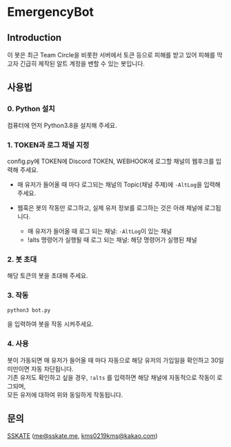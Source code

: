 # EmergencyBot

## Introduction

이 봇은 최근 Team Circle을 비롯한 서버에서 토큰 등으로 피해를 받고 있어 피해를 막고자 긴급히 제작된 알트 계정을 밴할 수 있는 봇입니다.

## 사용법
### 0. Python 설치
컴퓨터에 먼저 Python3.8을 설치해 주세요.

### 1. TOKEN과 로그 채널 지정
config.py에 TOKEN에 Discord TOKEN, WEBHOOK에 로그할 채널의 웹후크를 입력해 주세요.<br>
* 매 유저가 들어올 때 마다 로그되는 채널의 Topic(채널 주제)에 `-AltLog`을 입력해 주세요.

* 웹훅은 봇의 작동만 로그하고, 실제 유저 정보를 로그하는 것은 아래 채널에 로그됩니다.<br>
  * 매 유저가 들어올 때 로그 되는 채널: `-AltLog`이 있는 채널<br>
  * !alts 명령어가 실행될 때 로그 되는 채널: 해당 명령어가 실행된 채널<br>

### 2. 봇 초대
해당 토큰의 봇을 초대해 주세요.

### 3. 작동
```sh
python3 bot.py
```
을 입력하여 봇을 작동 시켜주세요.

### 4. 사용
봇이 가동되면 매 유저가 들어올 때 마다 자동으로 해당 유저의 가입일을 확인하고 30일 미만이면 자동 차단됩니다.<br>
기존 유저도 확인하고 싶을 경우, `!alts` 를 입력하면 해당 채널에 자동적으로 작동이 로그되며,<br>
모든 유저에 대하여 위와 동일하게 작동됩니다.

## 문의
[SSKATE](https://discord.com/users/902700864748273704) ([me@sskate.me](mailto:me@sskate.me), [kms0219kms@kakao.com](mailto:kms0219kms@kakao.com))
